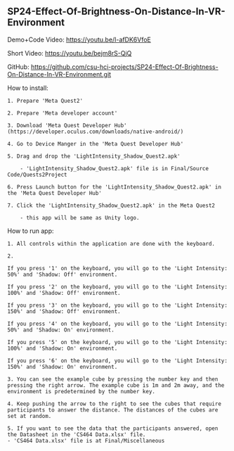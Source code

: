 ## SP24-Effect-Of-Brightness-On-Distance-In-VR-Environment
Demo+Code Video: https://youtu.be/I-afDK6VfoE

Short Video: https://youtu.be/bejm8rS-QjQ

GitHub: https://github.com/csu-hci-projects/SP24-Effect-Of-Brightness-On-Distance-In-VR-Environment.git


How to install:
	
 	1. Prepare 'Meta Quest2'
	
 	2. Prepare 'Meta developer account'
	
 	3. Download 'Meta Quest Developer Hub' (https://developer.oculus.com/downloads/native-android/)
	
	4. Go to Device Manger in the 'Meta Quest Developer Hub'
	
 	5. Drag and drop the 'LightIntensity_Shadow_Quest2.apk'
	
  		- 'LightIntensity_Shadow_Quest2.apk' file is in Final/Source Code/Quests2Project
	
 	6. Press Launch button for the 'LightIntensity_Shadow_Quest2.apk' in the 'Meta Quest Developer Hub'
	
 	7. Click the 'LightIntensity_Shadow_Quest2.apk' in the Meta Quest2
	
  		- this app will be same as Unity logo.
	

How to run app:
	
 	1. All controls within the application are done with the keyboard.
	
 	2. 
	
 	If you press '1' on the keyboard, you will go to the 'Light Intensity: 50%' and 'Shadow: Off' environment.
	
 	If you press '2' on the keyboard, you will go to the 'Light Intensity: 100%' and 'Shadow: Off' environment.
	
 	If you press '3' on the keyboard, you will go to the 'Light Intensity: 150%' and 'Shadow: Off' environment.
	
 	If you press '4' on the keyboard, you will go to the 'Light Intensity: 50%' and 'Shadow: On' environment.
	
 	If you press '5' on the keyboard, you will go to the 'Light Intensity: 100%' and 'Shadow: On' environment.
	
 	If you press '6' on the keyboard, you will go to the 'Light Intensity: 150%' and 'Shadow: On' environment.
	
 	3. You can see the example cube by pressing the number key and then pressing the right arrow. The example cube is 1m and 2m away, and the environment is predetermined by the number key.
	
 	4. Keep pushing the arrow to the right to see the cubes that require participants to answer the distance. The distances of the cubes are set at random.
	
 	5. If you want to see the data that the participants answered, open the Datasheet in the 'CS464 Data.xlsx' file.
	- 'CS464 Data.xlsx' file is at Final/Miscellaneous
